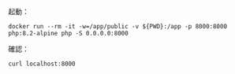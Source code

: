 起動：
```
docker run --rm -it -w=/app/public -v ${PWD}:/app -p 8000:8000 php:8.2-alpine php -S 0.0.0.0:8000
```

確認：
```
curl localhost:8000
```